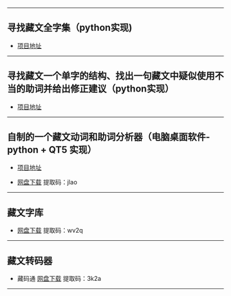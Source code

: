 
---
## 寻找藏文全字集（python实现)

* [项目地址](https://github.com/puntsokCN/print_tibetian)
---
## 寻找藏文一个单字的结构、找出一句藏文中疑似使用不当的助词并给出修正建议（python实现）

* [项目地址](https://github.com/puntsokCN/tibetan_analysis)
---
## 自制的一个藏文动词和助词分析器（电脑桌面软件-python + QT5 实现）

* [项目地址](https://github.com/puntsokCN/tibetian_analysis_programe)

* [网盘下载](https://pan.baidu.com/s/1x-OXkKf4D18o_Qr-9f2Tcg)    提取码：jlao
---
## 藏文字库

* [网盘下载](https://pan.baidu.com/s/11lFjbyG72-fHXLDfl5lmFA)     提取码：wv2q
---
## 藏文转码器

* 藏码通
  [网盘下载](https://pan.baidu.com/s/1cZ08l2eKgbLpo1uKHUJudw)     提取码：3k2a   
---
